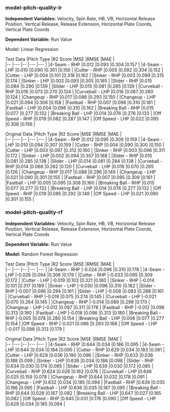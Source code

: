 ### model-pitch-quality-lr
**Independent Variables:** Velocity, Spin Rate, HB, VB, Horizontal Release Position, Vertical Release, Release Extension, Horizontal Plate Coords, Vertical Plate Coords 

**Dependent Variable:** Run Value

Model: Linear Regression

Test Data
|Pitch Type           |R2 Score  |MSE       |RMSE       |MAE       |  
|--                   |---       |--        |---        |---       |
|4-Seam - RHP         |0.012     |0.093     |0.304      |0.157     |
|4-Seam - LHP         |0.010     |0.090     |0.301      |0.156     |
|Cutter - RHP         |0.005     |0.092     |0.304      |0.152     |
|Cutter - LHP         |0.004     |0.101     |0.318      |0.162     |
|Sinker - RHP         |0.003     |0.099     |0.315      |0.174     |
|Sinker - LHP         |0.002     |0.093     |0.305      |0.165     |
|Slider - RHP         |0.015     |0.084     |0.290      |0.139     |
|Slider - LHP         |0.015     |0.081     |0.285      |0.139     |
|Curveball - RHP      |0.016     |0.073     |0.270      |0.124     |
|Curveball - LHP      |0.016     |0.067     |0.260      |0.124     |
|Changeup - RHP       |0.017     |0.086     |0.293      |0.150     |
|Changeup - LHP       |0.021     |0.094     |0.306      |0.158     |
|Fastball - RHP       |0.007     |0.096     |0.310      |0.161     |
|Fastball - LHP       |0.004     |0.096     |0.310      |0.162     |
|Breaking Ball - RHP  |0.015     |0.077     |0.277      |0.132     |
|Breaking Ball - LHP  |0.014     |0.076     |0.276      |0.133     |
|Off Speed - RHP      |0.019     |0.082     |0.287      |0.147     |
|Off Speed - LHP      |0.022     |0.095     |0.308      |0.156     |

Original Data
|Pitch Type           |R2 Score  |MSE       |RMSE       |MAE       |  
|--                   |---       |--        |---        |---       |
|4-Seam - RHP         |0.012     |0.095     |0.309      |0.159     |
|4-Seam - LHP         |0.010     |0.094     |0.307      |0.159     |
|Cutter - RHP         |0.004     |0.090     |0.300      |0.150     |
|Cutter - LHP         |0.003     |0.097     |0.312      |0.160     |
|Sinker - RHP         |0.003     |0.096     |0.311      |0.172     |
|Sinker - LHP         |0.002     |0.094     |0.307      |0.168     |
|Slider - RHP         |0.015     |0.081     |0.285      |0.138     |
|Slider - LHP         |0.014     |0.081     |0.284      |0.138     |
|Curveball - RHP      |0.014     |0.068     |0.262      |0.120     |
|Curveball - LHP      |0.016     |0.070     |0.265      |0.126     |
|Changeup - RHP       |0.017     |0.088     |0.296      |0.149     |
|Changeup - LHP       |0.021     |0.090     |0.301      |0.155     |
|Fastball - RHP       |0.007     |0.095     |0.309      |0.161     |
|Fastball - LHP       |0.005     |0.095     |0.308      |0.160     |
|Breaking Ball - RHP  |0.015     |0.077     |0.277      |0.132     |
|Breaking Ball - LHP  |0.014     |0.076     |0.277      |0.132     |
|Off Speed - RHP      |0.019     |0.085     |0.292      |0.148     |
|Off Speed - LHP      |0.021     |0.090     |0.301      |0.155     |


### model-pitch-quality-rf
**Independent Variables:** Velocity, Spin Rate, HB, VB, Horizontal Release Position, Vertical Release, Release Extension, Horizontal Plate Coords, Vertical Plate Coords 

**Dependent Variable:** Run Value

**Model:** Random Forest Regression

Test Data
|Pitch Type           |R2 Score  |MSE       |RMSE     |MAE       |  
|--                   |---       |--        |---      |---       |
|4-Seam - RHP         |-0.024    |0.096     |0.310    |0.178     |
|4-Seam - LHP         |-0.026    |0.094     |0.306    |0.176     |
|Cutter - RHP         |-0.033    |0.095     |0.309    |0.172     |
|Cutter - LHP         |-0.019    |0.103     |0.321    |0.180     |
|Sinker - RHP         |-0.014    |0.101     |0.317    |0.189     |
|Sinker - LHP         |-0.030    |0.096     |0.310    |0.182     |
|Slider - RHP         |-0.007    |0.086     |0.294    |0.161     |
|Slider - LHP         |-0.008    |0.083     |0.288    |0.161     |
|Curveball - RHP      |-0.019    |0.075     |0.274    |0.145     |
|Curveball - LHP      |-0.021    |0.070     |0.264    |0.145     |
|Changeup - RHP       |-0.014    |0.089     |0.298    |0.170     |
|Changeup - LHP       |-0.012    |0.097     |0.311    |0.178     |
|Fastball - RHP       |-0.012    |0.098     |0.313    |0.180     |
|Fastball - LHP       |-0.018    |0.098     |0.313    |0.180     |
|Breaking Ball - RHP  |-0.005    |0.078     |0.280    |0.154     |
|Breaking Ball - LHP  |0.008     |0.077     |0.277    |0.154     |
|Off Speed - RHP      |-0.021    |0.086     |0.293    |0.168     |
|Off Speed - LHP      |-0.017    |0.098     |0.313    |0.179     |

Original Data
|Pitch Type           |R2 Score  |MSE       |RMSE       |MAE     |  
|--                   |---       |--        |---        |---     |
|4-Seam - RHP         |0.644     |0.034     |0.186      |0.095   |
|4-Seam - LHP         |0.644     |0.034     |0.184      |0.095   |
|Cutter - RHP         |0.629     |0.034     |0.183      |0.091   |
|Cutter - LHP         |0.629     |0.036     |0.190      |0.096   |
|Sinker - RHP         |0.633     |0.036     |0.188      |0.099   |
|Sinker - LHP         |0.636     |0.034     |0.186      |0.098   |
|Slider - RHP         |0.634     |0.030     |0.174      |0.085   |
|Slider - LHP         |0.639     |0.030     |0.172      |0.085   |
|Curveball - RHP      |0.624     |0.026     |0.162      |0.076   |
|Curveball - LHP      |0.646     |0.025     |0.159      |0.078   |
|Changeup - RHP       |0.644     |0.032     |0.178      |0.091   |
|Changeup - LHP       |0.632     |0.034     |0.185      |0.094   |
|Fastball - RHP       |0.639     |0.035     |0.186      |0.095   |
|Fastball - LHP       |0.636     |0.035     |0.187      |0.095   |
|Breaking Ball - RHP  |0.644     |0.028     |0.167      |0.082   |
|Breaking Ball - LHP  |0.647     |0.027     |0.165      |0.082   |
|Off Speed - RHP      |0.645     |0.031     |0.176      |0.090   |
|Off Speed - LHP      |0.629     |0.034     |0.185      |0.094   |